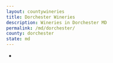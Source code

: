 ```yaml
---
layout: countywineries
title: Dorchester Wineries
description: Wineries in Dorchester MD
permalink: /md/dorchester/
county: dorchester
state: md
---
```

-
